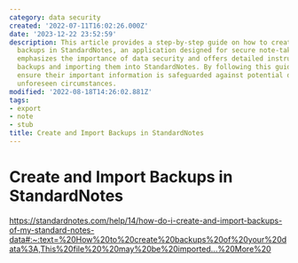 ```yaml
---
category: data security
created: '2022-07-11T16:02:26.000Z'
date: '2023-12-22 23:52:59'
description: This article provides a step-by-step guide on how to create and import
  backups in StandardNotes, an application designed for secure note-taking. The article
  emphasizes the importance of data security and offers detailed instructions on creating
  backups and importing them into StandardNotes. By following this guide, users can
  ensure their important information is safeguarded against potential data loss or
  unforeseen circumstances.
modified: '2022-08-18T14:26:02.881Z'
tags:
- export
- note
- stub
title: Create and Import Backups in StandardNotes
---
```


# Create and Import Backups in StandardNotes

https://standardnotes.com/help/14/how-do-i-create-and-import-backups-of-my-standard-notes-data#:~:text=%20How%20to%20create%20backups%20of%20your%20data%3A,This%20file%20%20may%20be%20imported...%20More%20
